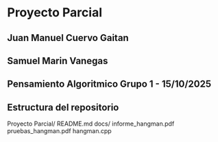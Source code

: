 # Proyecto Parcial

## Juan Manuel Cuervo Gaitan
## Samuel Marin Vanegas
## Pensamiento Algoritmico Grupo 1 - 15/10/2025

## Estructura del repositorio
Proyecto Parcial/
README.md
docs/
informe_hangman.pdf
pruebas_hangman.pdf
hangman.cpp

